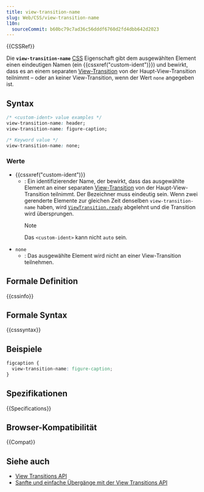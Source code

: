 ```yaml
---
title: view-transition-name
slug: Web/CSS/view-transition-name
l10n:
  sourceCommit: b60bc79c7ad36c56dddf6760d2fd4dbb642d2023
---
```


{{CSSRef}}

Die **`view-transition-name`** [CSS](/de/docs/Web/CSS) Eigenschaft gibt dem ausgewählten Element einen eindeutigen Namen (ein {{cssxref("custom-ident")}}) und bewirkt, dass es an einem separaten [View-Transition](/de/docs/Web/API/View_Transitions_API) von der Haupt-View-Transition teilnimmt – oder an keiner View-Transition, wenn der Wert `none` angegeben ist.

## Syntax

```css
/* <custom-ident> value examples */
view-transition-name: header;
view-transition-name: figure-caption;

/* Keyword value */
view-transition-name: none;
```

### Werte

- {{cssxref("custom-ident")}}
  - : Ein identifizierender Name, der bewirkt, dass das ausgewählte Element an einer separaten [View-Transition](/de/docs/Web/API/View_Transitions_API) von der Haupt-View-Transition teilnimmt. Der Bezeichner muss eindeutig sein. Wenn zwei gerenderte Elemente zur gleichen Zeit denselben `view-transition-name` haben, wird [`ViewTransition.ready`](/de/docs/Web/API/ViewTransition/ready) abgelehnt und die Transition wird übersprungen.
    > [!NOTE]
    > Das `<custom-ident>` kann nicht `auto` sein.
- `none`
  - : Das ausgewählte Element wird nicht an einer View-Transition teilnehmen.

## Formale Definition

{{cssinfo}}

## Formale Syntax

{{csssyntax}}

## Beispiele

```css
figcaption {
  view-transition-name: figure-caption;
}
```

## Spezifikationen

{{Specifications}}

## Browser-Kompatibilität

{{Compat}}

## Siehe auch

- [View Transitions API](/de/docs/Web/API/View_Transitions_API)
- [Sanfte und einfache Übergänge mit der View Transitions API](https://developer.chrome.com/docs/web-platform/view-transitions/)
